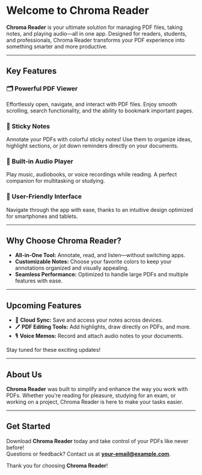 # Welcome to Chroma Reader

**Chroma Reader** is your ultimate solution for managing PDF files, taking notes, and playing audio—all in one app. Designed for readers, students, and professionals, Chroma Reader transforms your PDF experience into something smarter and more productive.

---

## Key Features

### 🗂️ Powerful PDF Viewer  
Effortlessly open, navigate, and interact with PDF files. Enjoy smooth scrolling, search functionality, and the ability to bookmark important pages.

### 📝 Sticky Notes  
Annotate your PDFs with colorful sticky notes! Use them to organize ideas, highlight sections, or jot down reminders directly on your documents.

### 🎵 Built-in Audio Player  
Play music, audiobooks, or voice recordings while reading. A perfect companion for multitasking or studying.

### 📱 User-Friendly Interface  
Navigate through the app with ease, thanks to an intuitive design optimized for smartphones and tablets.

---

## Why Choose Chroma Reader?

- **All-in-One Tool:** Annotate, read, and listen—without switching apps.  
- **Customizable Notes:** Choose your favorite colors to keep your annotations organized and visually appealing.  
- **Seamless Performance:** Optimized to handle large PDFs and multiple features with ease.

---

## Upcoming Features
- 📂 **Cloud Sync:** Save and access your notes across devices.  
- 🖊️ **PDF Editing Tools:** Add highlights, draw directly on PDFs, and more.  
- 🎙️ **Voice Memos:** Record and attach audio notes to your documents.  

Stay tuned for these exciting updates!

---

## About Us  
**Chroma Reader** was built to simplify and enhance the way you work with PDFs. Whether you're reading for pleasure, studying for an exam, or working on a project, Chroma Reader is here to make your tasks easier.

---

## Get Started  
Download **Chroma Reader** today and take control of your PDFs like never before!  
Questions or feedback? Contact us at **[your-email@example.com](mailto:your-email@example.com)**.

Thank you for choosing **Chroma Reader**!
